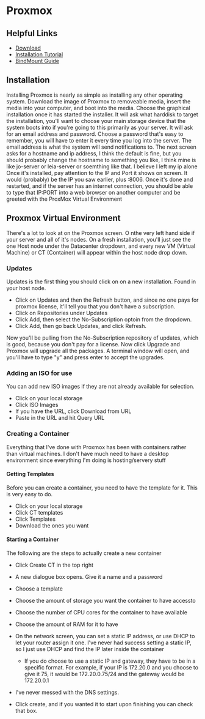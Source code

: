 # Proxmox

## Helpful Links

 - [Download](https://www.proxmox.com/en/downloads)
 - [Installation Tutorial](https://youtu.be/5j0Zb6x_hOk?si=IMb_Mvk1pbqVXSJU&t=425)
 - [BindMount Guide](https://youtu.be/aEzo_u6SJsk?si=o41jxCLs2-bICD3H)


## Installation

Installing Proxmox is nearly as simple as installing any other operating system. Download the image of Proxmox to removeable media, insert the media into your computer, and boot into the media. 
Choose the graphical installation once it has started the installer.
It will ask what harddisk to target the installation, you'll want to choose your main storage device that the system boots into if you're going to this primarily as your server. 
It will ask for an email address and password. Choose a password that's easy to remember, you will have to enter it every time you log into the server. The email address is what the system will send notifications to.
The next screen asks for a hostname and ip address, I think the default is fine, but you should probably change the hostname to something you like, I think mine is like jo-server or leia-server or soemthing like that. I believe I left my ip alone
Once it's installed, pay attention to the IP and Port it shows on screen. It would (probably) be the IP you saw earlier, plus :8006. Once it's done and restarted, and if the server has an internet connection, you should be able to type that IP:PORT into a web browser on another computer and be greeted with the ProxMox Virtual Environment

## Proxmox Virtual Environment

There's a lot to look at on the Proxmox screen. O nthe very left hand side if your server and all of it's nodes. On a fresh installation, you'll just see the one Host node under the Datacenter dropdown, and every new VM (Virtual Machine) or CT (Container) will appear within the host node drop down.

 ### Updates

Updates is the first thing you should click on on a new installation. Found in your host node. 
 - Click on Updates and then the Refresh button, and since no one pays for proxmox license, it'll tell you that you don't have a subscription. 
 - Click on Repositories under Updates
 - Click Add, then select the No-Subscription optoin from the dropdown. 
 - Click Add, then go back Updates, and click Refresh. 
 
 Now you'll be pulling from the No-Subscription repository of updates, which is good, because you don't pay for a license. Now click Upgrade and Proxmox will upgrade all the packages. A terminal window will open, and you'll have to type "y" and press enter to accept the upgrades.


### Adding an ISO for use

You can add new ISO images if they are not already available for selection.

 - Click on your local storage
 - Click ISO Images
 - If you have the URL, click Download from URL
 - Paste in the URL and hit Query URL


### Creating a Container

Everything that I've done with Proxmox has been with containers rather than virtual machines. I don't have much need to have a desktop environment since everything I'm doing is hosting/servery stuff

#### Getting Templates

Before you can create a container, you need to have the template for it. This is very easy to do.
 - Click on your local storage
 - Click CT templates
 - Click Templates
 - Download the ones you want

#### Starting a Container
The following are the steps to actually create a new container

 - Click Create CT in the top right
 - A new dialogue box opens. Give it a name and a password 
 - Choose a template
 - Choose the amount of storage you want the container to have accessto
 - Choose the number of CPU cores for the container to have available
 - Choose the amount of RAM for it to have
 - On the network screen, you can set a static IP address, or use DHCP to let your router assign it one. I've never had success setting a static IP, so I just use DHCP and find the IP later inside the container
    - If you do choose to use a static IP and gateway, they have to be in a specific format. For example, if your IP is 172.20.0 and you choose to give it 75, it would be 172.20.0.75/24 and the gateway would be 172.20.0.1

 - I've never messed with the DNS settings.
 - Click create, and if you wanted it to start upon finishing you can check that box.

